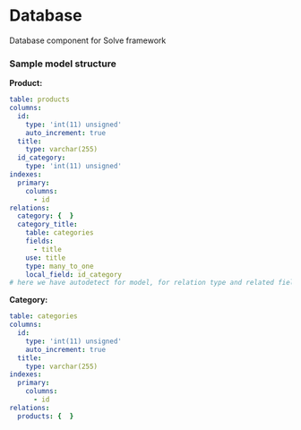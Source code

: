 Database
========

Database component for Solve framework

### Sample model structure
**Product:**
```yaml
table: products
columns:
  id:
    type: 'int(11) unsigned'
    auto_increment: true
  title:
    type: varchar(255)
  id_category:
    type: 'int(11) unsigned'
indexes:
  primary:
    columns:
      - id
relations:
  category: {  }
  category_title:
    table: categories
    fields:
      - title
    use: title
    type: many_to_one
    local_field: id_category
# here we have autodetect for model, for relation type and related field names
```
**Category:**
```yaml
table: categories
columns:
  id:
    type: 'int(11) unsigned'
    auto_increment: true
  title:
    type: varchar(255)
indexes:
  primary:
    columns:
      - id
relations:
  products: {  }
```